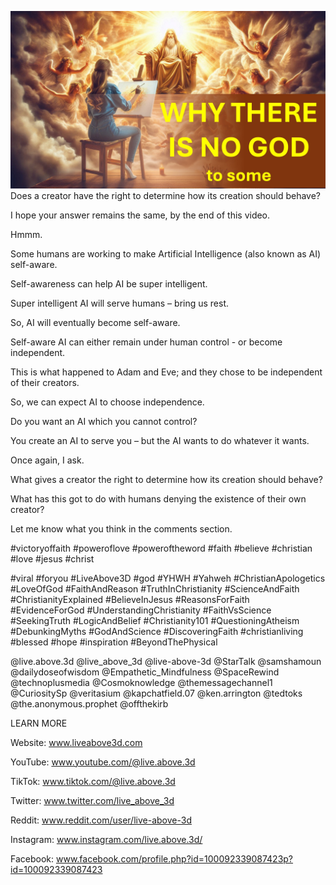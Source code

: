 ![Video cover image](./cover.jpg "cover photo")
Does a creator have the right to determine how its creation should behave?

I hope your answer remains the same, by the end of this video.

Hmmm.

Some humans are working to make Artificial Intelligence (also known as AI) self-aware.

Self-awareness can help AI be super intelligent.

Super intelligent AI will serve humans – bring us rest.

So, AI will eventually become self-aware.

Self-aware AI can either remain under human control - or become independent.

This is what happened to Adam and Eve; and they chose to be independent of their creators.

So, we can expect AI to choose independence.

Do you want an AI which you cannot control?

You create an AI to serve you – but the AI wants to do whatever it wants.

Once again, I ask.

What gives a creator the right to determine how its creation should behave?

What has this got to do with humans denying the existence of their own creator?

Let me know what you think in the comments section.


#victoryoffaith #poweroflove #poweroftheword #faith #believe #christian #love #jesus #christ 

#viral #foryou #LiveAbove3D #god #YHWH #Yahweh #ChristianApologetics #LoveOfGod #FaithAndReason #TruthInChristianity #ScienceAndFaith #ChristianityExplained #BelieveInJesus #ReasonsForFaith #EvidenceForGod #UnderstandingChristianity #FaithVsScience #SeekingTruth #LogicAndBelief #Christianity101 #QuestioningAtheism #DebunkingMyths #GodAndScience #DiscoveringFaith #christianliving #blessed #hope #inspiration #BeyondThePhysical

@live.above.3d @live_above_3d @live-above-3d @StarTalk @samshamoun @dailydoseofwisdom @Empathetic_Mindfulness @SpaceRewind @technoplusmedia @Cosmoknowledge @themessagechannel1 @CuriositySp @veritasium @kapchatfield.07 @ken.arrington @tedtoks @the.anonymous.prophet @offthekirb 


LEARN MORE

Website: www.liveabove3d.com

YouTube: www.youtube.com/@live.above.3d

TikTok: www.tiktok.com/@live.above.3d

Twitter: www.twitter.com/live_above_3d

Reddit: www.reddit.com/user/live-above-3d

Instagram: www.instagram.com/live.above.3d/

Facebook: www.facebook.com/profile.php?id=100092339087423p?id=100092339087423